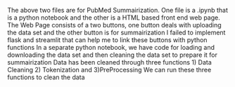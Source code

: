 The above two files are for PubMed Summairization. One file is a .ipynb that is a python notebook and the other is a HTML based front end web page.
The Web Page consists of a two buttons, one button deals with uploading the data set and the other button is for summairization
I failed to implement flask and streamlit that can help me to link these buttons with python functions
In a separate python notebook, we have code for loading and downloading the data set and then cleaning the data set to prepare it for summairization
Data has been cleaned through three functions 1) Data Cleaning 2) Tokenization and 3)PreProcessing
We can run these three functions to clean the data
